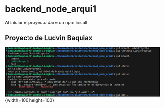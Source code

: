 # backend_node_arqui1
Al iniciar el proyecto darle un npm install

## Proyecto de Ludvin Baquiax

![CrearRama](Capturas/crearRama.png){width=100 height=100}